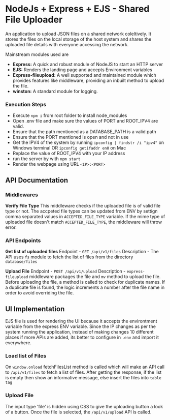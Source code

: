 # NodeJs + Express + EJS - Shared File Uploader

An application to upload JSON files on a shared network coleltively.
It stores the files on the local storage of the host system and shares the uploaded file details with everyone accessing the network.

Mainstream modules used are
- **Express:** A quick and robust module of NodeJS to start an HTTP server
- **EJS:** Renders the landing page and accepts Environment variables
- **Express-fileupload:** A well supported and maintained module which provides features like middleware, providing an inbuilt method to upload the file.
- **winston:** A standard module for logging.

### Execution Steps

- Execute `npm i` from root folder to install node_modules
- Open .env file and make sure the values of PORT and ROOT_IPV4 are valid.
- Ensure that the path mentioned as a DATABASE_PATH is a valid path
- Ensure that the PORT mentioned is open and not in use
- Get the IPV4 of the system by running `ipconfig | findstr /i "ipv4"` on Windows terminal OR `ipconfig getifaddr en0` on Mac
- Replace the value of ROOT_IPV4 with your IP address
- run the server by with `npm start`
- Render the webpage using URL `<IP>:<PORT>`

## API Documentation

### Middlewares

**Verify File Type**
This middleware checks if the uploaded file is of valid file type or not.
The accpeted file types can be updated from ENV by settign comma separated values in `ACCEPTED_FILE_TYPE` variable.
If the mime type of uploaded file doesn't match `ACCEPTED_FILE_TYPE`, the middleware will throw error.


### API Endpoints

**Get list of uploaded files**
Endpoint - `GET /api/v1/files`
Description - The API uses `fs` module to fetch the list of files from the directory `database/files`

**Upload File**
Endpoint - `POST /api/v1/upload`
Description - `express-fileupload` middleware packages the file and `mv` method to upload the file.
Before uploading the file, a method is called to check for duplicate names.
If a duplicate file is found, the logic increments a number after the file name in order to avoid overriding the file.

## UI Implementation

EJS file is used for rendering the UI because it accepts the environtment variable from the express ENV variable.
Since the IP changes as per the system running the application, instead of making changes 10 different places if more APIs are added, its better to configure in `.env` and import it everywhere.

### Load list of Files

On `window.onload` fetchFilesList method is called which will make an API call to `/api/v1/files` to fetch a list of files.
After getting the response, if the list is empty then show an informative message, else insert the files into `table tag`

### Upload File

The input type 'file' is hidden using CSS to give the uploading button a look of a button.
Once the file is selected, the `/api/v1/upload` API is called.